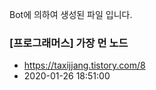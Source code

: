 Bot에 의하여 생성된 파일 입니다. 
### [프로그래머스] 가장  먼 노드 
- https://taxijjang.tistory.com/8 
- 2020-01-26 18:51:00 
